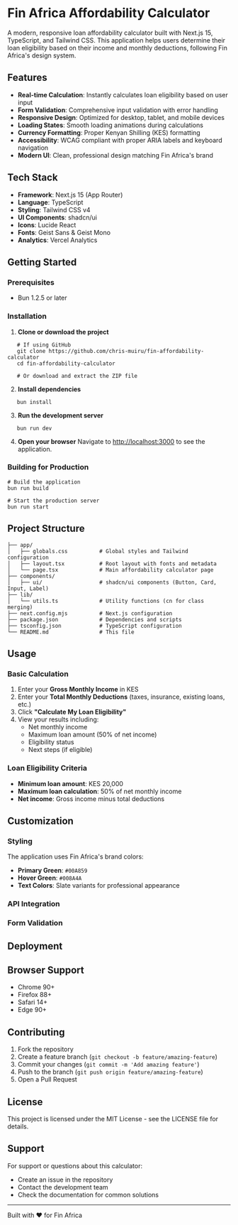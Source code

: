 # Fin Africa Affordability Calculator

A modern, responsive loan affordability calculator built with Next.js 15, TypeScript, and Tailwind CSS. This application helps users determine their loan eligibility based on their income and monthly deductions, following Fin Africa's design system.

## Features

- **Real-time Calculation**: Instantly calculates loan eligibility based on user input
- **Form Validation**: Comprehensive input validation with error handling
- **Responsive Design**: Optimized for desktop, tablet, and mobile devices
- **Loading States**: Smooth loading animations during calculations
- **Currency Formatting**: Proper Kenyan Shilling (KES) formatting
- **Accessibility**: WCAG compliant with proper ARIA labels and keyboard navigation
- **Modern UI**: Clean, professional design matching Fin Africa's brand

## Tech Stack

- **Framework**: Next.js 15 (App Router)
- **Language**: TypeScript
- **Styling**: Tailwind CSS v4
- **UI Components**: shadcn/ui
- **Icons**: Lucide React
- **Fonts**: Geist Sans & Geist Mono
- **Analytics**: Vercel Analytics

## Getting Started

### Prerequisites
- Bun 1.2.5 or later


### Installation

1. **Clone or download the project**
```
   # If using GitHub
   git clone https://github.com/chris-muiru/fin-affordability-calculator
   cd fin-affordability-calculator
   
   # Or download and extract the ZIP file
```

2. **Install dependencies**
```
   bun install
```

3. **Run the development server**
```
   bun run dev
```

4. **Open your browser**
   Navigate to [http://localhost:3000](http://localhost:3000) to see the application.

### Building for Production

```
# Build the application
bun run build

# Start the production server
bun run start
```

## Project Structure

```
├── app/
│   ├── globals.css          # Global styles and Tailwind configuration
│   ├── layout.tsx           # Root layout with fonts and metadata
│   └── page.tsx             # Main affordability calculator page
├── components/
│   ├── ui/                  # shadcn/ui components (Button, Card, Input, Label)
├── lib/
│   └── utils.ts             # Utility functions (cn for class merging)
├── next.config.mjs          # Next.js configuration
├── package.json             # Dependencies and scripts
├── tsconfig.json            # TypeScript configuration
└── README.md                # This file
```

## Usage

### Basic Calculation

1. Enter your **Gross Monthly Income** in KES
2. Enter your **Total Monthly Deductions** (taxes, insurance, existing loans, etc.)
3. Click **"Calculate My Loan Eligibility"**
4. View your results including:
   - Net monthly income
   - Maximum loan amount (50% of net income)
   - Eligibility status
   - Next steps (if eligible)

### Loan Eligibility Criteria

- **Minimum loan amount**: KES 20,000
- **Maximum loan calculation**: 50% of net monthly income
- **Net income**: Gross income minus total deductions

## Customization

### Styling

The application uses Fin Africa's brand colors:
- **Primary Green**: `#00A859`
- **Hover Green**: `#008A4A`
- **Text Colors**: Slate variants for professional appearance

### API Integration

### Form Validation

## Deployment

## Browser Support

- Chrome 90+
- Firefox 88+
- Safari 14+
- Edge 90+

## Contributing

1. Fork the repository
2. Create a feature branch (`git checkout -b feature/amazing-feature`)
3. Commit your changes (`git commit -m 'Add amazing feature'`)
4. Push to the branch (`git push origin feature/amazing-feature`)
5. Open a Pull Request

## License

This project is licensed under the MIT License - see the LICENSE file for details.

## Support

For support or questions about this calculator:
- Create an issue in the repository
- Contact the development team
- Check the documentation for common solutions

---

Built with ❤️ for Fin Africa
